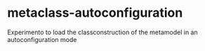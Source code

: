 # metaclass-autoconfiguration
Experimento to load the classconstruction of the metamodel in an autoconfiguration mode
